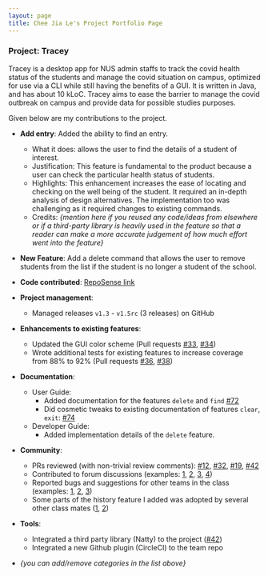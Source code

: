 ```yaml
---
layout: page
title: Chee Jia Le's Project Portfolio Page
---
```


### Project: Tracey

Tracey is a desktop app for NUS admin staffs to track the covid health status of the students and manage the covid situation on campus, optimized for use via a CLI while still having the benefits of a GUI. It is written in Java, and has about 10 kLoC.
Tracey aims to ease the barrier to manage the covid outbreak on campus and provide data for possible studies purposes.

Given below are my contributions to the project.

* **Add entry**: Added the ability to find an entry.
    * What it does: allows the user to find the details of a student of interest.
    * Justification: This feature is fundamental to the product because a user can check the particular health status of students.
    * Highlights: This enhancement increases the ease of locating and checking on the well being of the student. It required an in-depth analysis of design alternatives. The implementation too was challenging as it required changes to existing commands.
    * Credits: *{mention here if you reused any code/ideas from elsewhere or if a third-party library is heavily used in the feature so that a reader can make a more accurate judgement of how much effort went into the feature}*

* **New Feature**: Add a delete command that allows the user to remove students from the list if the student is no longer a student of the school.

* **Code contributed**: [RepoSense link]()

* **Project management**:
    * Managed releases `v1.3` - `v1.5rc` (3 releases) on GitHub

* **Enhancements to existing features**:
    * Updated the GUI color scheme (Pull requests [\#33](), [\#34]())
    * Wrote additional tests for existing features to increase coverage from 88% to 92% (Pull requests [\#36](), [\#38]())

* **Documentation**:
    * User Guide:
        * Added documentation for the features `delete` and `find` [\#72]()
        * Did cosmetic tweaks to existing documentation of features `clear`, `exit`: [\#74]()
    * Developer Guide:
        * Added implementation details of the `delete` feature.

* **Community**:
    * PRs reviewed (with non-trivial review comments): [\#12](), [\#32](), [\#19](), [\#42]()
    * Contributed to forum discussions (examples: [1](), [2](), [3](), [4]())
    * Reported bugs and suggestions for other teams in the class (examples: [1](), [2](), [3]())
    * Some parts of the history feature I added was adopted by several other class mates ([1](), [2]())

* **Tools**:
    * Integrated a third party library (Natty) to the project ([\#42]())
    * Integrated a new Github plugin (CircleCI) to the team repo

* _{you can add/remove categories in the list above}_
